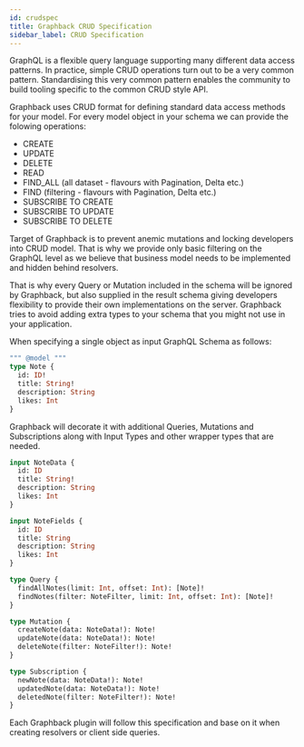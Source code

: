 ```yaml
---
id: crudspec
title: Graphback CRUD Specification
sidebar_label: CRUD Specification
---
```


GraphQL is a flexible query language supporting many different data access patterns. 
In practice, simple CRUD operations turn out to be a very common pattern. 
Standardising this very common pattern enables the community to build tooling specific to the common CRUD style API.

Graphback uses CRUD format for defining standard data access methods for your model. 
For every model object in your schema we can provide the folowing operations:

- CREATE
- UPDATE
- DELETE
- READ
- FIND_ALL (all dataset - flavours with Pagination, Delta etc.)
- FIND (filtering - flavours with Pagination, Delta etc.)
- SUBSCRIBE TO CREATE
- SUBSCRIBE TO UPDATE
- SUBSCRIBE TO DELETE

Target of Graphback is to prevent anemic mutations and locking developers into CRUD model. 
That is why we provide only basic filtering on the GraphQL level as we believe that business model 
needs to be implemented and hidden behind resolvers. 

That is why every Query or Mutation included in the schema will be ignored by Graphback, but also supplied in the result schema giving developers flexibility to provide their own implementations on the server. Graphback tries to avoid adding extra types to your schema that you might not use in your application.

When specifying a single object as input GraphQL Schema as follows:

```graphql
""" @model """
type Note {
  id: ID!
  title: String!
  description: String
  likes: Int
}
```

Graphback will decorate it with additional Queries, Mutations and Subscriptions along with Input Types and other wrapper types that are needed.

```graphql
input NoteData {
  id: ID
  title: String!
  description: String
  likes: Int
}

input NoteFields {
  id: ID
  title: String
  description: String
  likes: Int
}

type Query {
  findAllNotes(limit: Int, offset: Int): [Note]!
  findNotes(filter: NoteFilter, limit: Int, offset: Int): [Note]!
} 

type Mutation {
  createNote(data: NoteData!): Note!
  updateNote(data: NoteData!): Note!
  deleteNote(filter: NoteFilter!): Note!
} 

type Subscription {
  newNote(data: NoteData!): Note!
  updatedNote(data: NoteData!): Note!
  deletedNote(filter: NoteFilter!): Note!
} 
```

Each Graphback plugin will follow this specification and base on it when creating resolvers or client side queries.
